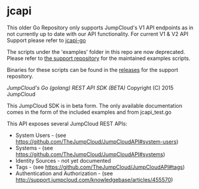 jcapi
=====

This older Go Repository only supports JumpCloud's V1 API endpoints as in not currently up to date with our API functionality. 
For current V1 & V2 API Support please refer to [jcapi-go](https://github.com/TheJumpCloud/jcapi-go)
 
The scripts under the 'examples' folder in this repo are now deprecated.
Please refer to [the support repository](https://github.com/TheJumpCloud/support/tree/master/api-utils/JumpCloud_API_Go_Examples) for the maintained examples scripts.

Binaries for these scripts can be found in the [releases](https://github.com/TheJumpCloud/support/releases) for the support repository.

*JumpCloud's Go (golang) REST API SDK (BETA)*
Copyright (C) 2015 JumpCloud

This JumpCloud SDK is in beta form. The only available documentation comes in the form of the included examples and from jcapi_test.go 

This API exposes several JumpCloud REST APIs:
 * System Users - (see https://github.com/TheJumpCloud/JumpCloudAPI#system-users)
 * Systems - (see https://github.com/TheJumpCloud/JumpCloudAPI#systems)
 * Identity Sources - not yet documented
 * Tags - (see https://github.com/TheJumpCloud/JumpCloudAPI#tags)
 * Authentication and Authorization - (see http://support.jumpcloud.com/knowledgebase/articles/455570)

